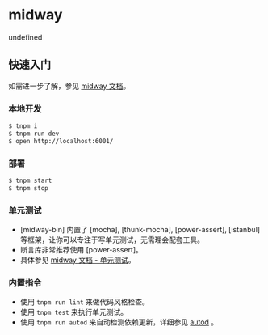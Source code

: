 # midway

undefined

## 快速入门

<!-- 在此次添加使用文档 -->

如需进一步了解，参见 [midway 文档][midway]。

### 本地开发

```bash
$ tnpm i
$ tnpm run dev
$ open http://localhost:6001/
```

### 部署

```bash
$ tnpm start
$ tnpm stop
```

### 单元测试

- [midway-bin] 内置了 [mocha], [thunk-mocha], [power-assert], [istanbul] 等框架，让你可以专注于写单元测试，无需理会配套工具。
- 断言库非常推荐使用 [power-assert]。
- 具体参见 [midway 文档 - 单元测试](https://eggjs.org/zh-cn/core/unittest)。

### 内置指令

- 使用 `tnpm run lint` 来做代码风格检查。
- 使用 `tnpm test` 来执行单元测试。
- 使用 `tnpm run autod` 来自动检测依赖更新，详细参见 [autod](https://www.tnpmjs.com/package/autod) 。


[midway]: https://midwayjs.alibaba-inc.com
